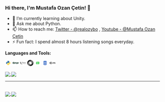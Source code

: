 ### Hi there, I'm Mustafa Ozan Çetin! 👋

- 🌱 I’m currently learning about Unity.
- 💬 Ask me about Python.
- 📫 How to reach me: [Twitter - @realozybo](https://twitter.com/realozybo) , [Youtube - @Mustafa Ozan Çetin](https://www.youtube.com/channel/UCxKyH8_uxA7XXHI5qW_qafA?)
- ⚡ Fun fact: I spend almost 8 hours listening songs everyday.

**Languages and Tools:**  

<code><img height="20" src="https://raw.githubusercontent.com/github/explore/80688e429a7d4ef2fca1e82350fe8e3517d3494d/topics/python/python.png"></code>
<code><img height="20" src="https://raw.githubusercontent.com/github/explore/80688e429a7d4ef2fca1e82350fe8e3517d3494d/topics/django/django.png"></code>
<code><img height="20" src="https://raw.githubusercontent.com/github/explore/80688e429a7d4ef2fca1e82350fe8e3517d3494d/topics/flask/flask.png"></code>
<code><img height="20" src="https://raw.githubusercontent.com/github/explore/80688e429a7d4ef2fca1e82350fe8e3517d3494d/topics/json/json.png"></code>
<code><img height="20" src="https://raw.githubusercontent.com/github/explore/80688e429a7d4ef2fca1e82350fe8e3517d3494d/topics/qt/qt.png"></code>
<code><img height="20" src="https://raw.githubusercontent.com/github/explore/80688e429a7d4ef2fca1e82350fe8e3517d3494d/topics/sql/sql.png"></code>
<code><img height="20" src="https://raw.githubusercontent.com/github/explore/80688e429a7d4ef2fca1e82350fe8e3517d3494d/topics/unity/unity.png"></code>

<a href="https://github.com/mozancetin">
  <img align="center" src="https://github-readme-stats.vercel.app/api?username=mozancetin&&show_icons=true&title_color=ffffff&icon_color=bb2acf&text_color=daf7dc&bg_color=151515" />
</a>

<a href="https://github.com/mozancetin">
  <img align="center" src="https://github-readme-stats.vercel.app/api/top-langs/?username=mozancetin&theme=dark&hide_langs_below=1" />
</a>

<br>
<hr>
<br>
<a href="https://github.com/mozancetin/Selenium-Instagram-Unfollow">
  <img align="center" src="https://github-readme-stats.vercel.app/api/pin/?username=mozancetin&repo=Selenium-Instagram-Unfollow&theme=dark" />
</a>

<a href="https://github.com/mozancetin/LoL-Match-Accepter-and-Lane-Picker-Bot">
  <img align="center" src="https://github-readme-stats.vercel.app/api/pin/?username=mozancetin&repo=LoL-Match-Accepter-and-Lane-Picker-Bot&theme=dark" />
</a>
